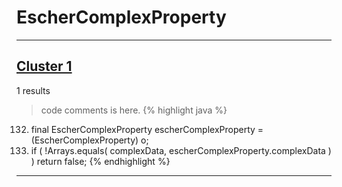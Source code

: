 # EscherComplexProperty

***

## [Cluster 1](./1)
1 results
> code comments is here.
{% highlight java %}
132. final EscherComplexProperty escherComplexProperty = (EscherComplexProperty) o;
134. if ( !Arrays.equals( complexData, escherComplexProperty.complexData ) ) return false;
{% endhighlight %}

***

